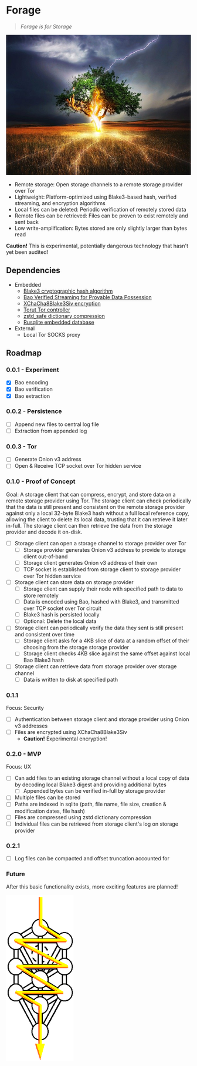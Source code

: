 # Forage

> *Forage is for Storage*

![Tree being struck by lightning (royalty-free stock photo from pixabay)](forage.jpg)

- Remote storage: Open storage channels to a remote storage provider over Tor
- Lightweight: Platform-optimized using Blake3-based hash, verified streaming, and encryption algorithms
- Local files can be deleted: Periodic verification of remotely stored data
- Remote files can be retrieved: Files can be proven to exist remotely and sent back
- Low write-amplification: Bytes stored are only slightly larger than bytes read

**Caution!** This is experimental, potentially dangerous technology that hasn't yet been audited!

## Dependencies

- Embedded
    - [Blake3 cryptographic hash algorithm](https://github.com/BLAKE3-team/BLAKE3)
    - [Bao Verified Streaming for Provable Data Possession](https://github.com/oconnor663/bao)
    - [XChaCha8Blake3Siv encryption](https://github.com/PaulGrandperrin/XChaCha8Blake3Siv)
    - [Torut Tor controller](https://lib.rs/crates/torut)
    - [zstd_safe dictionary compression](https://github.com/gyscos/zstd-rs)
    - [Rusqlite embedded database](https://github.com/rusqlite/rusqlite)
- External
    - Local Tor SOCKS proxy

## Roadmap

### 0.0.1 - Experiment

- [x] Bao encoding
- [x] Bao verification
- [x] Bao extraction

### 0.0.2 - Persistence

- [ ] Append new files to central log file
- [ ] Extraction from appended log

### 0.0.3 - Tor

- [ ] Generate Onion v3 address
- [ ] Open & Receive TCP socket over Tor hidden service

### 0.1.0 - Proof of Concept

Goal: A storage client that can compress, encrypt, and store data on a remote storage provider using Tor. The storage client can check periodically that the data is still present and consistent on the remote storage provider against only a local 32-byte Blake3 hash without a full local reference copy, allowing the client to delete its local data, trusting that it can retrieve it later in-full. The storage client can then retrieve the data from the storage provider and decode it on-disk.

- [ ] Storage client can open a storage channel to storage provider over Tor
    - [ ] Storage provider generates Onion v3 address to provide to storage client out-of-band
    - [ ] Storage client generates Onion v3 address of their own
    - [ ] TCP socket is established from storage client to storage provider over Tor hidden service
- [ ] Storage client can store data on storage provider
    - [ ] Storage client can supply their node with specified path to data to store remotely
    - [ ] Data is encoded using Bao, hashed with Blake3, and transmitted over TCP socket over Tor circuit
    - [ ] Blake3 hash is persisted locally
    - [ ] Optional: Delete the local data
- [ ] Storage client can periodically verify the data they sent is still present and consistent over time
    - [ ] Storage client asks for a 4KB slice of data at a random offset of their choosing from the storage storage provider
    - [ ] Storage client checks 4KB slice against the same offset against local Bao Blake3 hash
- [ ] Storage client can retrieve data from storage provider over storage channel
    - [ ] Data is written to disk at specified path

### 0.1.1

Focus: Security

- [ ] Authentication between storage client and storage provider using Onion v3 addresses
- [ ] Files are encrypted using XChaCha8Blake3Siv
    - **Caution!** Experimental encryption!

### 0.2.0 - MVP

Focus: UX

- [ ] Can add files to an existing storage channel without a local copy of data by decoding local Blake3 digest and providing additional bytes
    - [ ] Appended bytes can be verified in-full by storage provider
- [ ] Multiple files can be stored
- [ ] Paths are indexed in sqlite (path, file name, file size, creation & modification dates, file hash)
- [ ] Files are compressed using zstd dictionary compression
- [ ] Individual files can be retrieved from storage client's log on storage provider

### 0.2.1

- [ ] Log files can be compacted and offset truncation accounted for

### Future

After this basic functionality exists, more exciting features are planned!

![Kabbalistic Tree of Life, because, woo. What does it mean!?](tree.gif)
